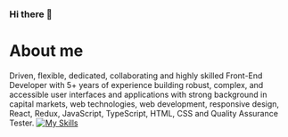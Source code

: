 ### Hi there 👋

# **About me** 

Driven, flexible, dedicated, collaborating and highly skilled Front-End Developer with 5+ years of experience building robust, 
complex, and accessible user interfaces and applications with strong background in capital markets, web technologies, web development, 
responsive design, React, Redux, JavaScript, TypeScript, HTML, CSS and Quality Assurance Tester.
[![My Skills](https://skillicons.dev/icons?i=html,css,sass,react,redux,ts,bootstrap,tailwind,angular)](https://skillicons.dev)
